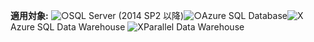 **適用対象:** ![○](media/yes.png)SQL Server (2014 SP2 以降)![○](media/yes.png)Azure SQL Database![X](media/no.png)Azure SQL Data Warehouse ![X](media/no.png)Parallel Data Warehouse 

